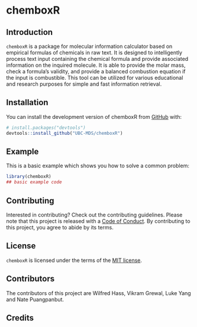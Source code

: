 
# chemboxR

<!-- badges: start -->
<!-- badges: end -->

## Introduction

`chemboxR` is a package for molecular information calculator based on
empirical formulas of chemicals in raw text. It is designed to
intelligently process text input containing the chemical formula and
provide associated information on the inquired molecule. It is able to
provide the molar mass, check a formula’s validity, and provide a
balanced combustion equation if the input is combustible. This tool can
be utilized for various educational and research purposes for simple and
fast information retrieval.

## Installation

You can install the development version of chemboxR from
[GitHub](https://github.com/) with:

``` r
# install.packages("devtools")
devtools::install_github("UBC-MDS/chemboxR")
```

## Example

This is a basic example which shows you how to solve a common problem:

``` r
library(chemboxR)
## basic example code
```

## Contributing

Interested in contributing? Check out the contributing guidelines.
Please note that this project is released with a [Code of Conduct](). By
contributing to this project, you agree to abide by its terms.

## License

`chemboxR` is licensed under the terms of the [MIT license](LICENSE.md).

## Contributors

The contributors of this project are Wilfred Hass, Vikram Grewal, Luke
Yang and Nate Puangpanbut.

## Credits
